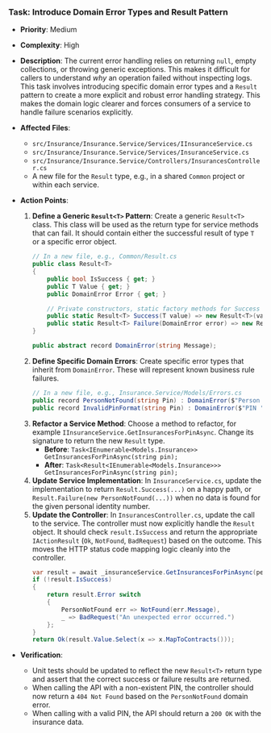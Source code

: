 ### Task: Introduce Domain Error Types and Result Pattern

-   **Priority**: Medium
-   **Complexity**: High
-   **Description**: The current error handling relies on returning `null`, empty collections, or throwing generic exceptions. This makes it difficult for callers to understand *why* an operation failed without inspecting logs. This task involves introducing specific domain error types and a `Result` pattern to create a more explicit and robust error handling strategy. This makes the domain logic clearer and forces consumers of a service to handle failure scenarios explicitly.
-   **Affected Files**:
    -   `src/Insurance/Insurance.Service/Services/IInsuranceService.cs`
    -   `src/Insurance/Insurance.Service/Services/InsuranceService.cs`
    -   `src/Insurance/Insurance.Service/Controllers/InsurancesController.cs`
    -   A new file for the `Result` type, e.g., in a shared `Common` project or within each service.

-   **Action Points**:

    1.  **Define a Generic `Result<T>` Pattern**: Create a generic `Result<T>` class. This class will be used as the return type for service methods that can fail. It should contain either the successful result of type `T` or a specific error object.
        ```csharp
        // In a new file, e.g., Common/Result.cs
        public class Result<T>
        {
            public bool IsSuccess { get; }
            public T Value { get; }
            public DomainError Error { get; }

            // Private constructors, static factory methods for Success and Failure
            public static Result<T> Success(T value) => new Result<T>(value);
            public static Result<T> Failure(DomainError error) => new Result<T>(error);
        }

        public abstract record DomainError(string Message);
        ```
    2.  **Define Specific Domain Errors**: Create specific error types that inherit from `DomainError`. These will represent known business rule failures.
        ```csharp
        // In a new file, e.g., Insurance.Service/Models/Errors.cs
        public record PersonNotFound(string Pin) : DomainError($"Person with PIN '{Pin}' not found.");
        public record InvalidPinFormat(string Pin) : DomainError($"PIN '{Pin}' has an invalid format.");
        ```
    3.  **Refactor a Service Method**: Choose a method to refactor, for example `IInsuranceService.GetInsurancesForPinAsync`. Change its signature to return the new `Result` type.
        -   **Before**: `Task<IEnumerable<Models.Insurance>> GetInsurancesForPinAsync(string pin);`
        -   **After**: `Task<Result<IEnumerable<Models.Insurance>>> GetInsurancesForPinAsync(string pin);`
    4.  **Update Service Implementation**: In `InsuranceService.cs`, update the implementation to return `Result.Success(...)` on a happy path, or `Result.Failure(new PersonNotFound(...))` when no data is found for the given personal identity number.
    5.  **Update the Controller**: In `InsurancesController.cs`, update the call to the service. The controller must now explicitly handle the `Result` object. It should check `result.IsSuccess` and return the appropriate `IActionResult` (`Ok`, `NotFound`, `BadRequest`) based on the outcome. This moves the HTTP status code mapping logic cleanly into the controller.
        ```csharp
        var result = await _insuranceService.GetInsurancesForPinAsync(personalIdentityNumber);
        if (!result.IsSuccess)
        {
            return result.Error switch
            {
                PersonNotFound err => NotFound(err.Message),
                _ => BadRequest("An unexpected error occurred.")
            };
        }
        return Ok(result.Value.Select(x => x.MapToContracts()));
        ```

-   **Verification**:
    -   Unit tests should be updated to reflect the new `Result<T>` return type and assert that the correct success or failure results are returned.
    -   When calling the API with a non-existent PIN, the controller should now return a `404 Not Found` based on the `PersonNotFound` domain error.
    -   When calling with a valid PIN, the API should return a `200 OK` with the insurance data.
